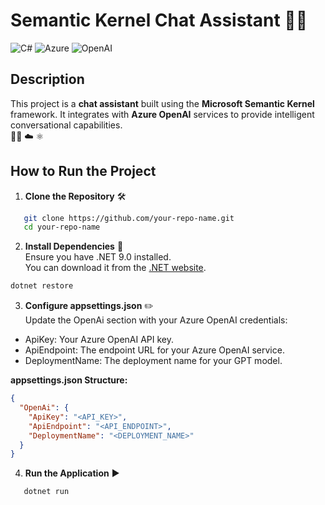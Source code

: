 # Semantic Kernel Chat Assistant 🤖💬

![C#](https://img.shields.io/badge/Language-C%23-blue) ![Azure](https://img.shields.io/badge/Cloud-Azure-blue) ![OpenAI](https://img.shields.io/badge/OpenAI-GPT--4-green)

## Description

This project is a **chat assistant** built using the **Microsoft Semantic Kernel** framework. It integrates with **Azure OpenAI** services to provide intelligent conversational capabilities.  
👨‍💻 ☁️ ⚛️

## How to Run the Project

1. **Clone the Repository** 🛠️
```bash
   git clone https://github.com/your-repo-name.git
   cd your-repo-name
```

2. **Install Dependencies** 💾  
   Ensure you have .NET 9.0 installed.  
   You can download it from the [.NET website](https://dotnet.microsoft.com/download/dotnet/9.0).

```bash
dotnet restore
```

3. **Configure appsettings.json** ✏️  
   Update the OpenAi section with your Azure OpenAI credentials:
- ApiKey: Your Azure OpenAI API key.
- ApiEndpoint: The endpoint URL for your Azure OpenAI service.
- DeploymentName: The deployment name for your GPT model.

**appsettings.json Structure:**
```json
{
  "OpenAi": {
    "ApiKey": "<API_KEY>",
    "ApiEndpoint": "<API_ENDPOINT>",
    "DeploymentName": "<DEPLOYMENT_NAME>"
  }
}
```

4. **Run the Application** ▶️
```bash
   dotnet run
```